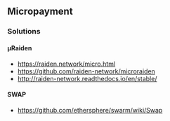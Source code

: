## Micropayment

### Solutions

#### µRaiden

- https://raiden.network/micro.html
- https://github.com/raiden-network/microraiden
- http://raiden-network.readthedocs.io/en/stable/

#### SWAP

- https://github.com/ethersphere/swarm/wiki/Swap
